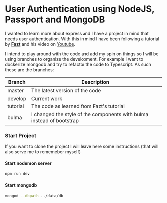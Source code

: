 # User Authentication using NodeJS, Passport and MongoDB
I wanted to learn more about express and I have a project in mind that needs user authentication. With this in mind I have been following a tutorial by [**Fazt**](http://www.faztweb.com) and his video on [Youtube](https://youtu.be/uVltgEcjNww).

I intend to play around with the code and add my spin on things so I will be using branches to organize the development. For example I want to dockerize mongodb and try to refactor the code to Typescript. As such these are the branches:

| Branch | Description |
| ----------- | ----------- |
| master | The latest version of the code |
| develop | Current work |
| tutorial | The code as learned from Fazt's tutorial|
| bulma | I changed the style of the components with bulma instead of bootstrap |



### Start Project
If you want to clone the project I will leave here some instructions (that will also serve me to rememeber myself)

#### Start nodemon server
```bash 
npm run dev
```
#### Start mongodb
```bash 
mongod --dbpath ../data/db
```